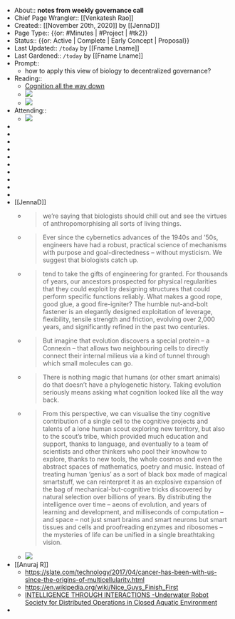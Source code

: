 - About:: __notes from weekly governance call__
- Chief Page Wrangler:: [[Venkatesh Rao]]
- Created:: [[November 20th, 2020]] by [[JennaD]]
- Page Type:: {{or: #Minutes | #Project | #tk2}}
- Status:: {{or: Active | Complete | Early Concept | Proposal}}
- Last Updated:: `/today` by [[Fname Lname]]
- Last Gardened:: `/today` by [[Fname Lname]]
- Prompt::
    -  how to apply this view of biology to decentralized governance?
- Reading::
    -  [Cognition all the way down](https://aeon.co/essays/how-to-understand-cells-tissues-and-organisms-as-agents-with-agendas)
    - ![](https://firebasestorage.googleapis.com/v0/b/firescript-577a2.appspot.com/o/imgs%2Fapp%2FArtOfGig%2FTewvPfsdfc.jpeg?alt=media&token=4225c4d4-49d0-4f4a-8547-40c4c1d84a22)
    - ![](https://firebasestorage.googleapis.com/v0/b/firescript-577a2.appspot.com/o/imgs%2Fapp%2FArtOfGig%2FzJ80Yv_q3W.jpeg?alt=media&token=ac7edb91-d362-4508-9043-100c5f5fdf5f)
- Attending::
    -  ![](https://firebasestorage.googleapis.com/v0/b/firescript-577a2.appspot.com/o/imgs%2Fapp%2FArtOfGig%2F0_pWZS96yi.png?alt=media&token=f05919e2-01ad-4880-b480-a260505e21fc)
-  
- 
- 
- 
- 
- 
- 
- 
- 
- 
- [[JennaD]]
    - > we’re saying that biologists should chill out and see the virtues of anthropomorphising all sorts of living things.
    - > Ever since the cybernetics advances of the 1940s and ’50s, engineers have had a robust, practical science of mechanisms with purpose and goal-directedness – without mysticism. We suggest that biologists catch up.
    - > tend to take the gifts of engineering for granted. For thousands of years, our ancestors prospected for physical regularities that they could exploit by designing structures that could perform specific functions reliably. What makes a good rope, good glue, a good fire-igniter? The humble nut-and-bolt fastener is an elegantly designed exploitation of leverage, flexibility, tensile strength and friction, evolving over 2,000 years, and significantly refined in the past two centuries.
    - > But imagine that evolution discovers a special protein – a Connexin – that allows two neighbouring cells to directly connect their internal milieus via a kind of tunnel through which small molecules can go.
    - > There is nothing magic that humans (or other smart animals) do that doesn’t have a phylogenetic history. Taking evolution seriously means asking what cognition looked like all the way back.
    - > From this perspective, we can visualise the tiny cognitive contribution of a single cell to the cognitive projects and talents of a lone human scout exploring new territory, but also to the scout’s tribe, which provided much education and support, thanks to language, and eventually to a team of scientists and other thinkers who pool their knowhow to explore, thanks to new tools, the whole cosmos and even the abstract spaces of mathematics, poetry and music. Instead of treating human ‘genius’ as a sort of black box made of magical smartstuff, we can reinterpret it as an explosive expansion of the bag of mechanical-but-cognitive tricks discovered by natural selection over billions of years. By distributing the intelligence over time – aeons of evolution, and years of learning and development, and milliseconds of computation – and space – not just smart brains and smart neurons but smart tissues and cells and proofreading enzymes and ribosomes – the mysteries of life can be unified in a single breathtaking vision.
    - ![](https://firebasestorage.googleapis.com/v0/b/firescript-577a2.appspot.com/o/imgs%2Fapp%2FArtOfGig%2FxvAH3pZlL8.jpeg?alt=media&token=f952a45b-f244-4e69-a247-6755a328a10f)
- [[Anuraj R]]
    - https://slate.com/technology/2017/04/cancer-has-been-with-us-since-the-origins-of-multicellularity.html
    - https://en.wikipedia.org/wiki/Nice_Guys_Finish_First
    - [INTELLIGENCE THROUGH INTERACTIONS -Underwater Robot
Society for Distributed Operations in Closed Aquatic Environment](http://www8.cs.umu.se/research/ifor/dl/Case%20studies/Intelligence%20through%20interaction%20-%20thesis.pdf)
- 

